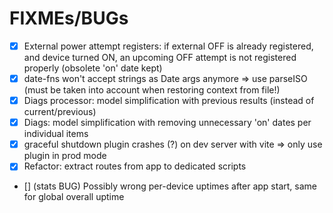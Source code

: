 FIXMEs/BUGs
===========

- [X] External power attempt registers: if external OFF is already registered, and device turned ON, an upcoming OFF attempt is not registered properly (obsolete 'on' date kept)
- [X] date-fns won't accept strings as Date args anymore => use parseISO (must be taken into account when restoring context from file!)
- [X] Diags processor: model simplification with previous results (instead of current/previous)
- [X] Diags: model simplification with removing unnecessary 'on' dates per individual items
- [X] graceful shutdown plugin crashes (?) on dev server with vite => only use plugin in prod mode
- [X] Refactor: extract routes from app to dedicated scripts
- [] (stats BUG) Possibly wrong per-device uptimes after app start, same for global overall uptime
